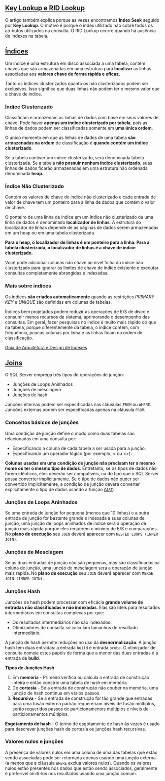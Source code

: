 ## [Key Lookup e RID Lookup](https://imasters.com.br/data/escovando-bit-com-operadores-key-lookup-e-rid-lookup)

O artigo também explica porque as vezes encontramos **Index Seek** seguido por **Key Lookup**.
O motivo é porque o index utilizado não cobre todos os atributos utilizados na consulta.
O RID Lookup ocorre quando há ausência de indexes na tabela.

## [Índices](https://docs.microsoft.com/pt-br/sql/relational-databases/indexes/clustered-and-nonclustered-indexes-described?view=sql-server-2017)

Um índice é uma estrutura em disco associada a uma tabela, contém chaves que são armazenadas em uma estrutura para **localizar** as linhas associadas aos **valores chave de forma rápida e eficaz**.

Tanto os índices clusterizados quanto os não clusterizados podem ser exclusivos. Isso significa que duas linhas não podem ter o mesmo valor que a chave de índice. 

### Índice Clusterizado
Classificam e armazenam as linhas de dados com base em seus valores de chave. Pode haver **apenas um índice clusterizado por tabela**, pois as linhas de dados podem ser classificadas somente em **uma única ordem**. 

O único momento em que as linhas de dados de uma tabela **são armazenadas na ordem** de classificação é **quando contém um índice clusterizado**. 

Se a tabela contiver um índice clusterizado, será denominada tabela clusterizada. 
Se a tabela **não possuir nenhum índice clusterizado**, suas linhas de dados ficarão armazenadas em uma estrutura não ordenada denominada **heap**.

### Índice Não Clusterizado
Contém os valores de chave de índice não clusterizado e cada entrada de valor de chave tem um ponteiro para a linha de dados que contém o valor de chave.

O ponteiro de uma linha de índice em um índice não clusterizado de uma linha de dados é denominado **localizador de linhas**. 
A estrutura do localizador de linhas depende de as páginas de dados serem armazenadas em um heap ou em uma tabela clusterizada.

**Para o heap, o localizador de linhas é um ponteiro para a linha. Para a tabela clusterizada, o localizador de linhas é a chave de índice clusterizado.**

Você pode adicionar colunas não chave ao nível folha do índice não clusterizado para ignorar os limites de chave de índice existente e executar consultas completamente abrangidas e indexadas. 

### Mais sobre índices
Os índices **são criados automaticamente** quando as restrições *PRIMARY KEY* e *UNIQUE* são definidas em colunas de tabelas.

Índices bem projetados podem reduzir as operações de E/S de disco e consumir menos recursos de sistema, aprimorando o desempenho das consultas. Em geral, fazer pesquisas no índice é muito mais rápido do que na tabela, porque diferentemente da tabela, o índice contém, com frequência, poucas colunas por linha e as linhas ficam na ordem de classificação.

[Guia de Arquitetura e Design de Indexes](https://docs.microsoft.com/pt-br/sql/relational-databases/sql-server-index-design-guide)

## [Joins](https://docs.microsoft.com/pt-br/sql/relational-databases/performance/joins)

O SQL Server emprega três tipos de operações de junção:
- Junções de Loops Aninhados
- Junções de mesclagem
- Junções de hash 

Junções internas podem ser especificadas nas cláusulas `FROM` ou `WHERE`.
Junções externas podem ser especificadas apenas na cláusula `FROM`.

### Conceitos básicos de junções
Uma condição de junção define o modo como duas tabelas são relacionadas em uma consulta por:    
-   Especificando a coluna de cada tabela a ser usada para a junção. 
-   Especificando um operador lógico (por exemplo, = ou <>).

**Colunas usadas em uma condição de junção não precisam ter o mesmo nome ou ter o mesmo tipo de dados**.
Entretanto, se os tipos de dados não forem idênticos, eles deverão ser compatíveis, ou do tipo que o SQL Server possa converter implicitamente. 
Se o tipo de dados não puder ser convertido implicitamente, a condição de junção deverá converter explicitamente o tipo de dados usando a função [`CAST`](https://docs.microsoft.com/pt-br/sql/t-sql/data-types/data-type-conversion-database-engine).

### Junções de Loops Aninhados
Se uma entrada de junção for pequena (menos que 10 linhas) e a outra entrada de junção for bastante grande e indexada a suas colunas de junção, uma junção de loops aninhados de índice será a operação de junção mais rápida porque eles requerem o mínimo de E/S e comparações.
No **plano de execução** seu `JOIN` deverá aparecer com `NESTED LOOPS (INNER JOIN)`. 

### Junções de Mesclagem
Se as duas entradas de junção não são pequenas, mas são classificadas na coluna de junção, uma junção de mesclagem será a operação de junção mais rápida. 
No **plano de execução** seu `JOIN` deverá aparecer com `MERGE JOIN (INNER JOIN)`. 

### Junções Hash
Junções de hash podem processar com eficácia **grande volume de entradas não classificadas e não indexadas**. Elas são úteis para resultados intermediários em consultas complexas por que:
- Os resultados intermediários não são indexados.
- Otimizadores de consulta só calculam tamanhos de resultado intermediário. 

A junção de hash permite reduções no uso da **desnormalização**. 
A junção hash tem duas entradas: a entrada `build` e entrada `probe`. O otimizador de consulta nomeia estes papéis de forma que a menor das duas entradas é a entrada de **build**.

**Tipos de Junções Hash**
1. Em **memória** - Primeiro verifica ou calcula a entrada de construção inteira e então constrói uma tabela de hash em memória
2. De **cortesia** - Se a entrada de construção não couber na memória, uma junção de hash continua em vários passos.
3. **Recursiva** - Se a entrada de construção for tão grande que entradas para uma fusão externa padrão requereriam níveis de fusão múltiplos, serão requeridos passos de particionamentos múltiplos e níveis de particionamentos múltiplos.

**Esgotamento de hash** - O termo de esgotamento de hash às vezes é usado para descrever junções hash de cortesia ou junções hash recursivas.

### Valores nulos e junções
A presença de valores nulos em uma coluna de uma das tabelas que estão sendo associadas pode ser retornada apenas usando uma junção externa (a menos que a cláusula `WHERE` exclua valores nulos). Quando os valores nulos estão presentes nos dados que estão sendo associados, geralmente é preferível omiti-los nos resultados usando uma junção comum.

